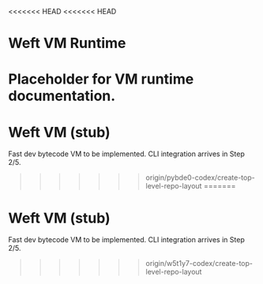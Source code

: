 <<<<<<< HEAD
<<<<<<< HEAD
# Weft VM Runtime

Placeholder for VM runtime documentation.
=======
# Weft VM (stub)
Fast dev bytecode VM to be implemented. CLI integration arrives in Step 2/5.
>>>>>>> origin/pybde0-codex/create-top-level-repo-layout
=======
# Weft VM (stub)
Fast dev bytecode VM to be implemented. CLI integration arrives in Step 2/5.
>>>>>>> origin/w5t1y7-codex/create-top-level-repo-layout
